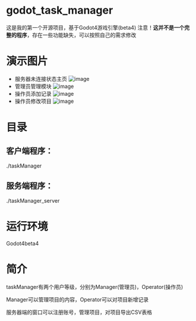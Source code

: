 # godot_task_manager

这是我的第一个开源项目，基于Godot4游戏引擎(beta4)
注意！**这并不是一个完整的程序**，存在一些功能缺失，可以按照自己的需求修改

# 演示图片

- 服务器未连接状态主页
![image](https://user-images.githubusercontent.com/22912744/199709608-b5622831-66d2-4003-aebb-894e7085bc06.png)
- 管理员管理模块
![image](https://user-images.githubusercontent.com/22912744/199709906-ee7b2745-2f16-45a2-864b-b8b1132d36e3.png)
- 操作员添加记录
![image](https://user-images.githubusercontent.com/22912744/199710086-846cc1f1-8eee-45b1-b31d-abeeec0754c1.png)
- 操作员修改项目
![image](https://user-images.githubusercontent.com/22912744/199710133-29051cb2-d8cd-4178-a19e-efbb2c58c52b.png)

# 目录

## 客户端程序：
./taskManager

## 服务端程序：
./taskManager_server

# 运行环境

Godot4beta4

# 简介

taskManager有两个用户等级，分别为Manager(管理员)，Operator(操作员)

Manager可以管理项目的内容，Operator可以对项目新增记录

服务器端的窗口可以注册账号，管理项目，对项目导出CSV表格
